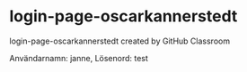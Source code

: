 # login-page-oscarkannerstedt
login-page-oscarkannerstedt created by GitHub Classroom

Användarnamn: janne, 
Lösenord: test
